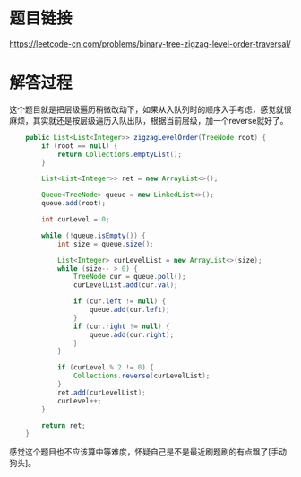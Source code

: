# 题目链接
https://leetcode-cn.com/problems/binary-tree-zigzag-level-order-traversal/

# 解答过程
这个题目就是把层级遍历稍微改动下，如果从入队列时的顺序入手考虑，感觉就很麻烦，其实就还是按层级遍历入队出队，根据当前层级，加一个reverse就好了。

```java
	public List<List<Integer>> zigzagLevelOrder(TreeNode root) {
		if (root == null) {
			return Collections.emptyList();
		}

		List<List<Integer>> ret = new ArrayList<>();

		Queue<TreeNode> queue = new LinkedList<>();
		queue.add(root);

		int curLevel = 0;

		while (!queue.isEmpty()) {
			int size = queue.size();

			List<Integer> curLevelList = new ArrayList<>(size);
			while (size-- > 0) {
				TreeNode cur = queue.poll();
				curLevelList.add(cur.val);

				if (cur.left != null) {
					queue.add(cur.left);
				}
				if (cur.right != null) {
					queue.add(cur.right);
				}
			}

			if (curLevel % 2 != 0) {
				Collections.reverse(curLevelList);
			}
			ret.add(curLevelList);
			curLevel++;
		}

		return ret;
	}
```

感觉这个题目也不应该算中等难度，怀疑自己是不是最近刷题刷的有点飘了[手动狗头]。